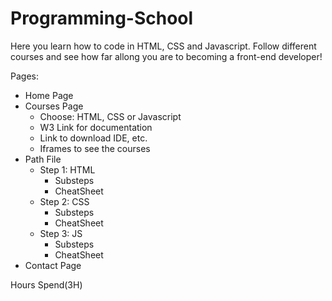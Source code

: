 # Programming-School

Here you learn how to code in HTML, CSS and Javascript.
Follow different courses and see how far allong you are to becoming a front-end developer!

Pages:

- Home Page
- Courses Page
  - Choose: HTML, CSS or Javascript
  - W3 Link for documentation
  - Link to download IDE, etc.
  - Iframes to see the courses
- Path File
  - Step 1: HTML
    - Substeps
    - CheatSheet
  - Step 2: CSS
    - Substeps
    - CheatSheet
  - Step 3: JS
    - Substeps
    - CheatSheet
- Contact Page

Hours Spend(3H)
